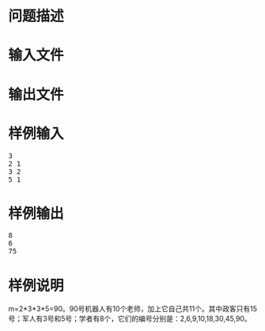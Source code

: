 

# 问题描述



# 输入文件



# 输出文件



# 样例输入


<pre>3
2 1
3 2
5 1
</pre>

# 样例输出


<pre>8
6
75
</pre>

# 样例说明


<p>
m=2*3*3*5=90。90号机器人有10个老师，加上它自己共11个。其中政客只有15号；军人有3号和5号；学者有8个，它们的编号分别是：2,6,9,10,18,30,45,90。
</p>
